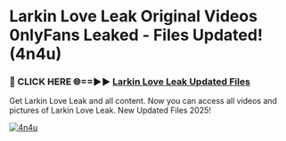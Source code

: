 # Larkin Love Leak Original Videos 0nlyFans Leaked - Files Updated! (4n4u)

<h3>🔴 CLICK HERE 🌐==►► <a href="https://tinyurl.com/brd5kh86" rel="nofollow">Larkin Love Leak Updated Files</a></h3>

Get Larkin Love Leak and all content. Now you can access all videos and pictures of Larkin Love Leak. New Updated Files 2025!

[![4n4u](https://i.imgur.com/K7sEzmb.gif)](https://tinyurl.com/brd5kh86)
